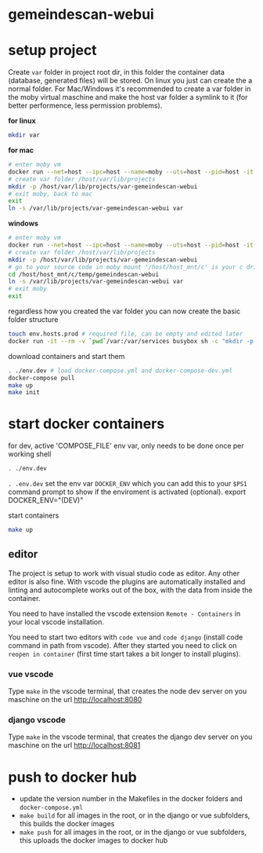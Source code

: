 # gemeindescan-webui

# setup project

Create `var` folder in project root dir, in this folder the container data (database, generated files) will be stored.
On linux you just can create the a normal folder. For Mac/Windows it's recommended to create a var folder
in the moby virtual maschine and make the host var folder a symlink to it (for better performence, less permission problems).


**for linux**
```bash
mkdir var
```

**for mac**

```bash
# enter moby vm
docker run --net=host --ipc=host --name=moby --uts=host --pid=host -it --security-opt=seccomp=unconfined --privileged --rm -v /:/host alpine ash
# create var folder /host/var/lib/projects
mkdir -p /host/var/lib/projects/var-gemeindescan-webui
# exit moby, back to mac
exit
ln -s /var/lib/projects/var-gemeindescan-webui var
```

**windows**

```bash
# enter moby vm
docker run --net=host --ipc=host --name=moby --uts=host --pid=host -it --security-opt=seccomp=unconfined --privileged --rm -v /:/host alpine ash
# create var folder /host/var/lib/projects
mkdir -p /host/var/lib/projects/var-gemeindescan-webui
# go to your source code in moby mount '/host/host_mnt/c' is your c drive
cd /host/host_mnt/c/temp/gemeindescan-webui
ln -s /var/lib/projects/var-gemeindescan-webui var
# exit moby
exit
```

regardless how you created the var folder you can now create the basic folder structure

```bash
touch env.hosts.prod # required file, can be empty and edited later
docker run -it --rm -v `pwd`/var:/var/services busybox sh -c "mkdir -p /var/services/django; mkdir -p /var/services/postgres"
```

download containers and start them

```bash
. ./env.dev # load docker-compose.yml and docker-compose-dev.yml
docker-compose pull
make up
make init
```

# start docker containers

for dev, active 'COMPOSE_FILE' env var, only needs to be done once per working shell

```bash
. ./env.dev
```

`. .env.dev` set the env var `DOCKER_ENV` which you can add this to your `$PS1` command prompt to show if the enviroment is activated (optional). 
export DOCKER_ENV="(DEV)"

start containers

```bash
make up
```

## editor 

The project is setup to work with visual studio code as editor. Any other editor is also fine.
With vscode the plugins are automatically installed and linting and autocomplete works out of the box, 
with the data from inside the container. 

You need to have installed the vscode extension `Remote - Containers` in your local vscode installation. 

You need to start two editors with `code vue` and `code django` (install code command in path from vscode).
After they started you need to click on `reopen in container` (first time start takes a bit longer to install plugins). 

### vue vscode

Type `make` in the vscode terminal, that creates the node dev server on you maschine on the url [http://localhost:8080](http://localhost:8080)

### django vscode

Type `make` in the vscode terminal, that creates the django dev server on you maschine on the url [http://localhost:8081](http://localhost:8081)

# push to docker hub

- update the version number in the Makefiles in the docker folders and `docker-compose.yml`
- `make build` for all images in the root, or in the django or vue subfolders, this builds the docker images
- `make push` for all images in the root, or in the django or vue subfolders, this uploads the docker images to docker hub
